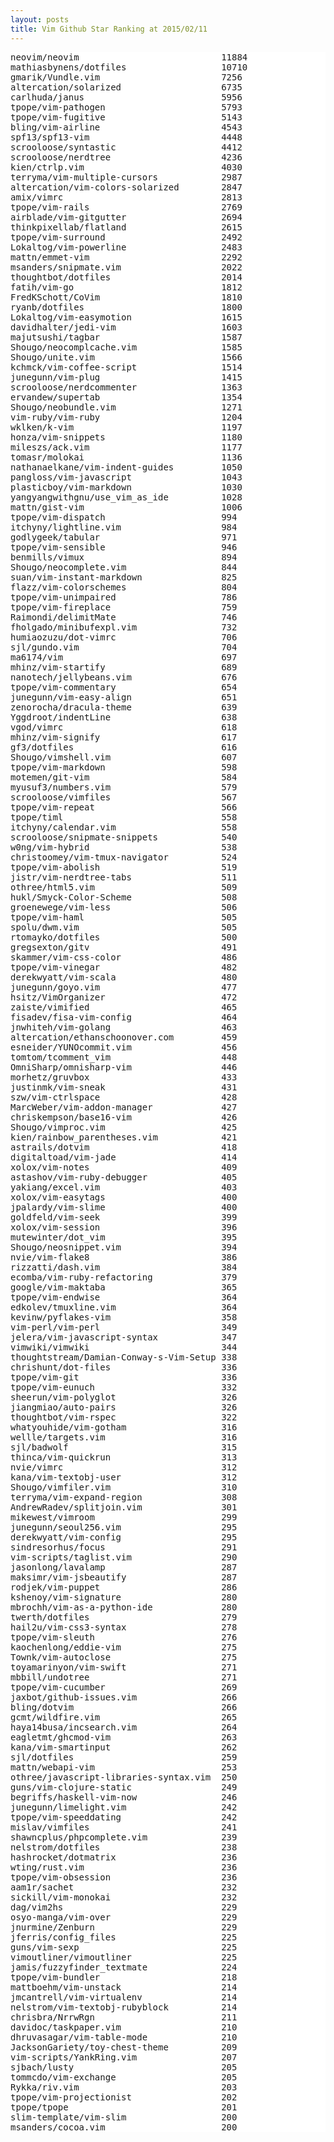 ```yaml
---
layout: posts
title: Vim Github Star Ranking at 2015/02/11
---
```

<pre style="background-color: white;border: none;">
neovim/neovim                           11884
mathiasbynens/dotfiles                  10710
gmarik/Vundle.vim                       7256
altercation/solarized                   6735
carlhuda/janus                          5956
tpope/vim-pathogen                      5793
tpope/vim-fugitive                      5143
bling/vim-airline                       4543
spf13/spf13-vim                         4448
scrooloose/syntastic                    4412
scrooloose/nerdtree                     4236
kien/ctrlp.vim                          4030
terryma/vim-multiple-cursors            2987
altercation/vim-colors-solarized        2847
amix/vimrc                              2813
tpope/vim-rails                         2769
airblade/vim-gitgutter                  2694
thinkpixellab/flatland                  2615
tpope/vim-surround                      2492
Lokaltog/vim-powerline                  2483
mattn/emmet-vim                         2292
msanders/snipmate.vim                   2022
thoughtbot/dotfiles                     2014
fatih/vim-go                            1812
FredKSchott/CoVim                       1810
ryanb/dotfiles                          1800
Lokaltog/vim-easymotion                 1615
davidhalter/jedi-vim                    1603
majutsushi/tagbar                       1587
Shougo/neocomplcache.vim                1585
Shougo/unite.vim                        1566
kchmck/vim-coffee-script                1514
junegunn/vim-plug                       1415
scrooloose/nerdcommenter                1363
ervandew/supertab                       1354
Shougo/neobundle.vim                    1271
vim-ruby/vim-ruby                       1204
wklken/k-vim                            1197
honza/vim-snippets                      1180
mileszs/ack.vim                         1177
tomasr/molokai                          1136
nathanaelkane/vim-indent-guides         1050
pangloss/vim-javascript                 1043
plasticboy/vim-markdown                 1030
yangyangwithgnu/use_vim_as_ide          1028
mattn/gist-vim                          1006
tpope/vim-dispatch                      994
itchyny/lightline.vim                   984
godlygeek/tabular                       971
tpope/vim-sensible                      946
benmills/vimux                          894
Shougo/neocomplete.vim                  844
suan/vim-instant-markdown               825
flazz/vim-colorschemes                  804
tpope/vim-unimpaired                    786
tpope/vim-fireplace                     759
Raimondi/delimitMate                    746
fholgado/minibufexpl.vim                732
humiaozuzu/dot-vimrc                    706
sjl/gundo.vim                           704
ma6174/vim                              697
mhinz/vim-startify                      689
nanotech/jellybeans.vim                 676
tpope/vim-commentary                    654
junegunn/vim-easy-align                 651
zenorocha/dracula-theme                 639
Yggdroot/indentLine                     638
vgod/vimrc                              618
mhinz/vim-signify                       617
gf3/dotfiles                            616
Shougo/vimshell.vim                     607
tpope/vim-markdown                      598
motemen/git-vim                         584
myusuf3/numbers.vim                     579
scrooloose/vimfiles                     567
tpope/vim-repeat                        566
tpope/timl                              558
itchyny/calendar.vim                    558
scrooloose/snipmate-snippets            540
w0ng/vim-hybrid                         538
christoomey/vim-tmux-navigator          524
tpope/vim-abolish                       519
jistr/vim-nerdtree-tabs                 511
othree/html5.vim                        509
hukl/Smyck-Color-Scheme                 508
groenewege/vim-less                     506
tpope/vim-haml                          505
spolu/dwm.vim                           505
rtomayko/dotfiles                       500
gregsexton/gitv                         491
skammer/vim-css-color                   486
tpope/vim-vinegar                       482
derekwyatt/vim-scala                    480
junegunn/goyo.vim                       477
hsitz/VimOrganizer                      472
zaiste/vimified                         465
fisadev/fisa-vim-config                 464
jnwhiteh/vim-golang                     463
altercation/ethanschoonover.com         459
esneider/YUNOcommit.vim                 456
tomtom/tcomment_vim                     448
OmniSharp/omnisharp-vim                 446
morhetz/gruvbox                         433
justinmk/vim-sneak                      431
szw/vim-ctrlspace                       428
MarcWeber/vim-addon-manager             427
chriskempson/base16-vim                 426
Shougo/vimproc.vim                      425
kien/rainbow_parentheses.vim            421
astrails/dotvim                         418
digitaltoad/vim-jade                    414
xolox/vim-notes                         409
astashov/vim-ruby-debugger              405
yakiang/excel.vim                       403
xolox/vim-easytags                      400
jpalardy/vim-slime                      400
goldfeld/vim-seek                       399
xolox/vim-session                       396
mutewinter/dot_vim                      395
Shougo/neosnippet.vim                   394
nvie/vim-flake8                         386
rizzatti/dash.vim                       384
ecomba/vim-ruby-refactoring             379
google/vim-maktaba                      365
tpope/vim-endwise                       364
edkolev/tmuxline.vim                    364
kevinw/pyflakes-vim                     358
vim-perl/vim-perl                       349
jelera/vim-javascript-syntax            347
vimwiki/vimwiki                         344
thoughtstream/Damian-Conway-s-Vim-Setup 338
chrishunt/dot-files                     336
tpope/vim-git                           336
tpope/vim-eunuch                        332
sheerun/vim-polyglot                    326
jiangmiao/auto-pairs                    326
thoughtbot/vim-rspec                    322
whatyouhide/vim-gotham                  316
wellle/targets.vim                      316
sjl/badwolf                             315
thinca/vim-quickrun                     313
nvie/vimrc                              312
kana/vim-textobj-user                   312
Shougo/vimfiler.vim                     310
terryma/vim-expand-region               308
AndrewRadev/splitjoin.vim               301
mikewest/vimroom                        299
junegunn/seoul256.vim                   295
derekwyatt/vim-config                   295
sindresorhus/focus                      291
vim-scripts/taglist.vim                 290
jasonlong/lavalamp                      287
maksimr/vim-jsbeautify                  287
rodjek/vim-puppet                       286
kshenoy/vim-signature                   280
mbrochh/vim-as-a-python-ide             280
twerth/dotfiles                         279
hail2u/vim-css3-syntax                  278
tpope/vim-sleuth                        276
kaochenlong/eddie-vim                   275
Townk/vim-autoclose                     275
toyamarinyon/vim-swift                  271
mbbill/undotree                         271
tpope/vim-cucumber                      269
jaxbot/github-issues.vim                266
bling/dotvim                            266
gcmt/wildfire.vim                       265
haya14busa/incsearch.vim                264
eagletmt/ghcmod-vim                     263
kana/vim-smartinput                     262
sjl/dotfiles                            259
mattn/webapi-vim                        253
othree/javascript-libraries-syntax.vim  250
guns/vim-clojure-static                 249
begriffs/haskell-vim-now                246
junegunn/limelight.vim                  242
tpope/vim-speeddating                   242
mislav/vimfiles                         241
shawncplus/phpcomplete.vim              239
nelstrom/dotfiles                       238
hashrocket/dotmatrix                    236
wting/rust.vim                          236
tpope/vim-obsession                     236
aam1r/sachet                            232
sickill/vim-monokai                     232
dag/vim2hs                              229
osyo-manga/vim-over                     229
jnurmine/Zenburn                        229
jferris/config_files                    225
guns/vim-sexp                           225
vimoutliner/vimoutliner                 225
jamis/fuzzyfinder_textmate              224
tpope/vim-bundler                       218
mattboehm/vim-unstack                   214
jmcantrell/vim-virtualenv               214
nelstrom/vim-textobj-rubyblock          214
chrisbra/NrrwRgn                        211
davidoc/taskpaper.vim                   210
dhruvasagar/vim-table-mode              210
JacksonGariety/toy-chest-theme          209
vim-scripts/YankRing.vim                207
sjbach/lusty                            205
tommcdo/vim-exchange                    205
Rykka/riv.vim                           203
tpope/vim-projectionist                 202
tpope/tpope                             201
slim-template/vim-slim                  200
msanders/cocoa.vim                      200
</pre>
